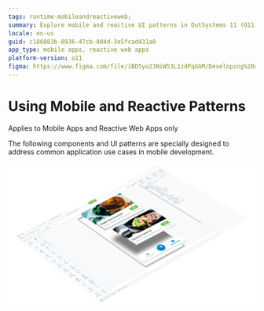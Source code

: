 ```yaml
---
tags: runtime-mobileandreactiveweb;  
summary: Explore mobile and reactive UI patterns in OutSystems 11 (O11) for enhanced app development.
locale: en-us
guid: c186083b-0936-47cb-804d-3e5fcad431a0
app_type: mobile apps, reactive web apps
platform-version: o11
figma: https://www.figma.com/file/iBD5yo23NiW53L1zdPqGGM/Developing%20an%20Application?node-id=201:20
---
```


# Using Mobile and Reactive Patterns

<div class="info" markdown="1">

Applies to Mobile Apps and Reactive Web Apps only

</div>

The following components and UI patterns are specially designed to address common application use cases in mobile development.

![Screenshot of various mobile UI patterns for application development](images/UI_Mobile_Patterns_1.png "Mobile UI Patterns")
